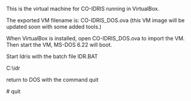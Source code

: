 This is the virtual machine for CO-IDRIS running in VirtualBox.

The exported VM filename is: CO-IDRIS_DOS.ova
(this VM image will be updated soon with some added tools.)

When VirtualBox is installed, open CO-IDRIS_DOS.ova to import the VM.
Then start the VM, MS-DOS 6.22 will boot.

Start Idris with the batch file IDR.BAT

 C:\idr

return to DOS with the command quit

 \# quit
